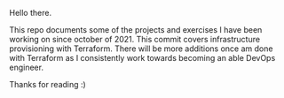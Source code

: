 Hello there.

This repo documents some of the projects and exercises I have been working on since october of 2021. This commit covers infrastructure provisioning with Terraform. There will be more additions once am done with Terraform as I consistently work towards becoming an able DevOps engineer.

Thanks for reading :)
